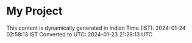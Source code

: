 # My Project

This content is dynamically generated in Indian Time (IST): 2024-01-24 02:58:13 IST
Converted to UTC: 2024-01-23 21:28:13 UTC

